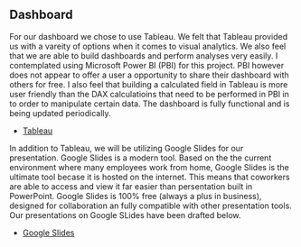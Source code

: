 

## Dashboard
For our dashboard we chose to use Tableau.  We felt that Tableau provided us with a vareity of options when it comes to visual analytics. We also feel that we are able to build dashboards and perform analyses very easily.  I contemplated using Microsoft Power BI (PBI) for this project.  PBI however does not appear to offer a user a opportunity to share their dashboard with others for free.  I also feel that building a calculated field in Tableau is more user friendly than the DAX calculatioins that need to be performed in PBI in to order to manipulate certain data.  The dashboard is fully functional and is being updated periodically.

* [Tableau](https://public.tableau.com/app/profile/sean.gaynor/viz/AirBnbProjectAnalysis/AirBnBProjectAnalysis?publish=yes)


In addition to Tableau, we will be utilizing Google Slides for our presentation.  Google Slides is a modern tool.  Based on the the current environment where many employees work from home, Google Slides is the ultimate tool becase it is hosted on the internet.  This means that coworkers are able to access and view it far easier than persentation built in PowerPoint. Google Slides is 100% free (always a plus in business), designed for collaboration an fully compatible  with other presentation tools.  Our presentations on Google SLides have been drafted below.

* [Google Slides](https://docs.google.com/presentation/d/1Dx93EKkndb-JcdpcIQliZplAEEWd6M3LfJBH-8bJwWs/edit#slide=id.gc6f980f91_0_0)

